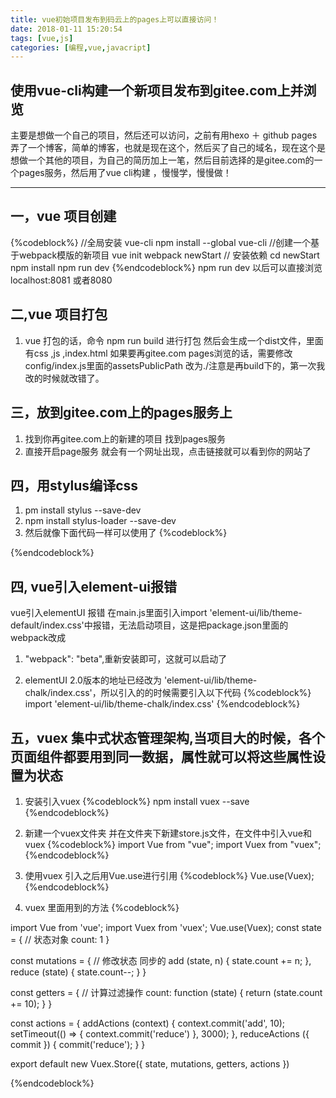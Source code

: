```yaml
---
title: vue初始项目发布到码云上的pages上可以直接访问！
date: 2018-01-11 15:20:54
tags: [vue,js]
categories: [编程,vue,javacript]
---
```

## 使用vue-cli构建一个新项目发布到gitee.com上并浏览
主要是想做一个自己的项目，然后还可以访问，之前有用hexo ＋ github pages 弄了一个博客，简单的博客，也就是现在这个，然后买了自己的域名，现在这个是想做一个其他的项目，为自己的简历加上一笔，然后目前选择的是gitee.com的一个pages服务，然后用了vue cli构建 ，慢慢学，慢慢做！
* * *
## 一，vue 项目创建
{%codeblock%}
//全局安装 vue-cli
npm install --global vue-cli
//创建一个基于webpack模版的新项目
vue init webpack newStart
// 安装依赖
cd newStart
npm install 
npm run dev
{%endcodeblock%}
npm run dev 以后可以直接浏览  localhost:8081 或者8080


## 二,vue 项目打包
 1. vue 打包的话，命令 npm run build 进行打包  然后会生成一个dist文件，里面有css ,js ,index.html
 如果要再gitee.com pages浏览的话，需要修改config/index.js里面的assetsPublicPath 改为./注意是再build下的，第一次我改的时候就改错了。


 ## 三，放到gitee.com上的pages服务上 
  1. 找到你再gitee.com上的新建的项目 找到pages服务
  2. 直接开启page服务 就会有一个网址出现，点击链接就可以看到你的网站了

##  四，用stylus编译css 
  1. pm install stylus --save-dev
  2. npm install stylus-loader --save-dev
  3. 然后就像下面代码一样可以使用了
{%codeblock%}
<style scoped lang="stylus">
h1
  font-size 20px
a
  border 1px solid #fff
</style>
{%endcodeblock%}

## 四, vue引入element-ui报错
vue引入elementUI 报错
在main.js里面引入import 'element-ui/lib/theme-default/index.css'中报错，无法启动项目，这是把package.json里面的webpack改成

1. "webpack": "beta",重新安装即可，这就可以启动了

2. elementUI 2.0版本的地址已经改为 'element-ui/lib/theme-chalk/index.css'，所以引入的的时候需要引入以下代码
{%codeblock%}
import 'element-ui/lib/theme-chalk/index.css'
{%endcodeblock%}


## 五，vuex 集中式状态管理架构,当项目大的时候，各个页面组件都要用到同一数据，属性就可以将这些属性设置为状态 
 1. 安装引入vuex
 {%codeblock%}
 npm install vuex --save 
 {%endcodeblock%}

 2. 新建一个vuex文件夹 并在文件夹下新建store.js文件，在文件中引入vue和vuex
 {%codeblock%}
 import Vue from "vue";
 import Vuex from "vuex";
 {%endcodeblock%}

 3. 使用vuex 引入之后用Vue.use进行引用
{%codeblock%}
Vue.use(Vuex);
{%endcodeblock%}
 
 4. vuex 里面用到的方法
{%codeblock%}

import Vue from 'vue';
import Vuex from 'vuex';
Vue.use(Vuex);
const state = {     // 状态对象
  count: 1
}

const mutations = {  // 修改状态 同步的
  add (state, n) {
    state.count += n;
  },
  reduce (state) {
    state.count--;
  }
}

const getters = {     // 计算过滤操作
  count: function (state) {
    return (state.count += 10);
  }
}

const actions = {
  addActions (context) {
    context.commit('add', 10);
    setTimeout(() => { context.commit('reduce') }, 3000);
  },
  reduceActions ({ commit }) {
    commit('reduce');
  }
}

export default new Vuex.Store({
  state,
  mutations,
  getters,
  actions
})

{%endcodeblock%}